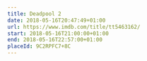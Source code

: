 ```yaml
---
title: Deadpool 2
date: 2018-05-16T20:47:49+01:00
url: https://www.imdb.com/title/tt5463162/
start: 2018-05-16T21:00:00+01:00
end: 2018-05-16T22:57:00+01:00
placeId: 9C2RPFC7+8C
---
```

